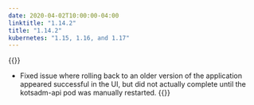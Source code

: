```yaml
---
date: 2020-04-02T10:00:00-04:00
linktitle: "1.14.2"
title: "1.14.2"
kubernetes: "1.15, 1.16, and 1.17"
---
```


{{<fixes>}}
* Fixed issue where rolling back to an older version of the application appeared successful in the UI, but did not actually complete until the kotsadm-api pod was manually restarted.
{{</fixes>}}
